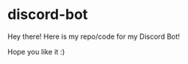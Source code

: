 # discord-bot
<p>Hey there! Here is my repo/code for my Discord Bot!</p>
<p>Hope you like it :) </p>

